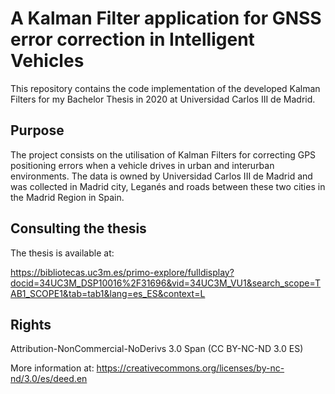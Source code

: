 
# A Kalman Filter application for GNSS error correction in Intelligent Vehicles
This repository contains the code implementation of the developed Kalman Filters for my Bachelor Thesis in 2020 at Universidad Carlos III de Madrid.



## Purpose
The project consists on the utilisation of Kalman Filters for correcting GPS positioning errors when a vehicle drives in urban and interurban environments. The data is owned by Universidad Carlos III de Madrid and was collected in Madrid city, Leganés and roads between these two cities in the Madrid Region in Spain.



## Consulting the thesis
The thesis is available at: 

https://bibliotecas.uc3m.es/primo-explore/fulldisplay?docid=34UC3M_DSP10016%2F31696&vid=34UC3M_VU1&search_scope=TAB1_SCOPE1&tab=tab1&lang=es_ES&context=L


## Rights
Attribution-NonCommercial-NoDerivs 3.0 Span (CC BY-NC-ND 3.0 ES)

More information at: https://creativecommons.org/licenses/by-nc-nd/3.0/es/deed.en
